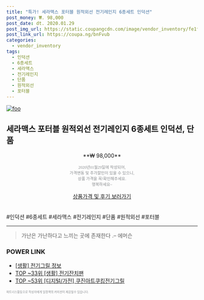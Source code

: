 ```yaml
--- 
title: "특가! 세라맥스 포터블 원적외선 전기레인지 6종세트 인덕션" 
post_money: ₩. 98,000 
post_date: dt. 2020.01.29 
post_img_url: https://static.coupangcdn.com/image/vendor_inventory/fe1f/d15c895cf2a54ddd508ba2c3e4eef41397f913eb12c5ba5183ed237362e9.jpg 
post_link_url: https://coupa.ng/bnFvub 
categories: 
  - vendor_inventory 
tags: 
  - 인덕션 
  - 6종세트 
  - 세라맥스 
  - 전기레인지 
  - 단품 
  - 원적외선 
  - 포터블 
--- 
```

[![foo](https://static.coupangcdn.com/image/vendor_inventory/fe1f/d15c895cf2a54ddd508ba2c3e4eef41397f913eb12c5ba5183ed237362e9.jpg)](https://coupa.ng/bnFvub) 

## 세라맥스 포터블 원적외선 전기레인지 6종세트 인덕션, 단품 
<p style="text-align: center;">**₩ 98,000**</p> 
<p style="text-align: center;"><span style="color: #898c8f; font-family: Georgia,Times,serif; font-size: 0.75em;">2020년01월29일에 작성되어, <br>가격변동 및 추가할인이 있을 수 있으니,<br> 상품 가격을 꼭!확인해주세요.<br>행복하세요~</span> 
</p>	 
<div markdown="0" style="text-align: center;"><a href="https://coupa.ng/bnFvub" class="btn btn--success">상품가격 및 후기 보러가기</a></div> 
<br><br> 
  #인덕션 #6종세트 #세라맥스 #전기레인지 #단품 #원적외선 #포터블 
<hr> 

> 가난은 가난하다고 느끼는 곳에 존재한다 .–  에머슨 


### POWER LINK

* <a href="https://blog.naver.com/fasyy4321/221761200376" target="_blank"> [생활] 전기그릴 정보 </a>
* <a href="https://blog.naver.com/fasyy4321/221776384379" target="_blank"> TOP ~33위 [생활] 전기잔치팬</a>
* <a href="https://blog.naver.com/fasyy4321/221777495757" target="_blank"> TOP ~53위 [디지털/가전] 쿠진아트쿠킹전기그릴</a>

<span style="color: #898c8f; font-family: Georgia,Times,serif; font-size: 0.55em;">파트너스활동으로 작성자에게 일정액의 커미션이 제공될수 있습니다.</span> 
